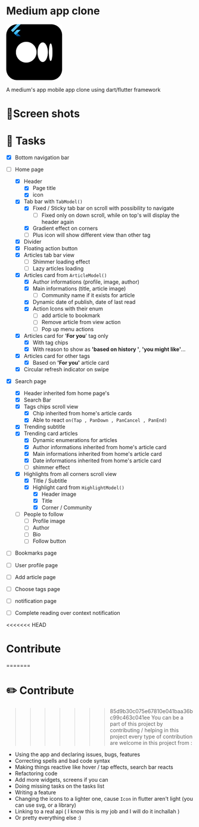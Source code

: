 # Medium app clone

<img src="/docs_assets/medium_logo.png" alt="medium_logo" width="150"/>

A medium's app mobile app clone using dart/flutter framework

# 📱Screen shots

# 📝 Tasks

- [x] Bottom navigation bar
- [ ] Home page
  - [x] Header
    - [x] Page title
    - [x] icon
  - [x] Tab bar with `TabModel()`
    - [x] Fixed / Sticky tab bar on scroll with possibility to navigate
      - [ ] Fixed only on down scroll, while on top's will display the header again
    - [x] Gradient effect on corners
    - [ ] Plus icon will show different view than other tag
  - [x] Divider
  - [x] Floating action button
  - [x] Articles tab bar view
    - [ ] Shimmer loading effect
    - [ ] Lazy articles loading
  - [x] Articles card from `ArticleModel()`
    - [x] Author informations (profile, image, author)
    - [x] Main informations (title, article image)
      - [ ] Community name if it exists for article
    - [x] Dynamic date of publish, date of last read
    - [x] Action Icons with their enum
      - [ ] add article to bookmark
      - [ ] Remove article from view action
      - [ ] Pop up menu actions
  - [x] Articles card for '**For you**' tag only
    - [x] With tag chips
    - [x] With reason to show as **'based on history '**, **'you might like'**...
  - [x] Articles card for other tags
    - [x] Based on **'For you'** article card
  - [x] Circular refresh indicator on swipe
- [x] Search page
  - [x] Header inherited fom home page's
  - [x] Search Bar
  - [x] Tags chips scroll view
    - [x] Chip inherited from home's article cards
    - [x] Able to react `on(Tap , PanDown , PanCancel , PanEnd)`
  - [x] Trending subtitle
  - [x] Trending card articles
    - [x] Dynamic enumerations for articles
    - [x] Author informations inherited from home's article card
    - [x] Main informations inherited from home's article card
    - [x] Date informations inherited from home's article card
    - [ ] shimmer effect
  - [x] Highlights from all corners scroll view
    - [x] Title / Subtitle
    - [x] Highlight card from `HighlightModel()`
      - [x] Header image
      - [x] Title
      - [x] Corner / Community
  - [ ] People to follow
    - [ ] Profile image
    - [ ] Author
    - [ ] Bio
    - [ ] Follow button
- [ ] Bookmarks page
- [ ] User profile page
- [ ] Add article page
- [ ] Choose tags page
- [ ] notification page
- [ ] Complete reading over context notification





<<<<<<< HEAD
# Contribute
=======
# ✏️ Contribute
>>>>>>> 85d9b30c075e67810e041baa36bc99c463c041ee
You can be a part of this project by contributing / helping in this project
every type of contribution are welcome in this project from : 
 - Using the app and declaring issues, bugs, features 
 - Correcting spells and bad code syntax
 - Making things reactive like hover / tap effects, search bar reacts
 - Refactoring code
 - Add more widgets, screens if you can
 - Doing missing tasks on the tasks list
 - Writing a feature
 - Changing the icons to a lighter one, cause ``Icon`` in flutter aren't light (you can use svg, or a library) 
 - Linking to a real api ( I know this is my job and I will do it inchallah )
 - Or pretty everything else :)


